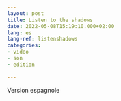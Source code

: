 ```yaml
---
layout: post
title: Listen to the shadows
date: 2022-05-08T15:19:10.000+02:00
lang: es
lang-ref: listenshadows
categories:
- video
- son
- edition

---
```


Version espagnole